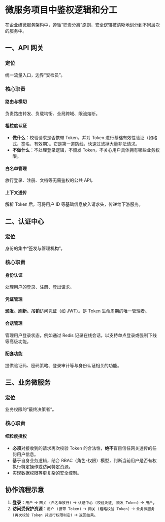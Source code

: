 # 微服务项目中鉴权逻辑和分工

在企业级微服务架构中，遵循“职责分离”原则，安全逻辑被清晰地划分到不同层次的服务中。

## 一、API 网关

### 定位

统一流量入口，边界“安检员”。

### 核心职责

#### 路由与横切

负责路由转发、负载均衡、全局跨域、限流熔断。

#### 粗粒度认证

- **做什么**：校验请求是否携带 Token，并对 Token 进行基础有效性验证（如格式、签名、有效期）。它是第一道防线，快速过滤掉大量非法请求。
- **不做什么**：不处理登录逻辑，不颁发 Token，不关心用户具体拥有哪些业务权限。

#### 白名单管理

放行登录、注册、文档等无需鉴权的公共 API。

#### 上下文透传

解析 Token 后，可将用户 ID 等基础信息放入请求头，传递给下游服务。

## 二、认证中心

### 定位

身份的集中“签发与管理机构”。

### 核心职责

#### 身份认证

处理用户的登录、注册、登出请求。

#### 凭证管理

**颁发、刷新、吊销**访问凭证（如 JWT）。是 Token 生命周期的唯一管理者。

#### 会话管理

管理用户登录状态，例如通过 Redis 记录在线会话，以支持单点登录或强制下线等高级功能。

#### 配套功能

提供验证码、密码策略、登录审计等与身份认证相关的功能。

## 三、业务微服务

### 定位

业务权限的“最终决策者”。

### 核心职责

#### 细粒度授权

- **必须**对接收到的请求再次校验 Token 的合法性，**绝不**盲目信任网关透传的任何用户信息。
- 基于自身业务逻辑，结合 RBAC（角色-权限）模型，判断当前用户是否有权执行特定操作或访问特定资源。
- 实现数据权限等更复杂的安全控制。

## 协作流程示意

1.  **登录**：`用户` -> `网关 (白名单放行)` -> `认证中心 (校验凭证, 颁发 Token)` -> `用户`。
2.  **访问受保护资源**：`用户 (携带 Token)` -> `网关 (粗略校验 Token)` -> `业务微服务 (再次校验 Token 并进行权限判定)` -> `返回结果`。
